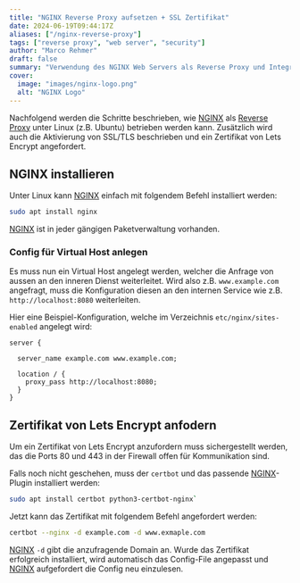 ```yaml
---
title: "NGINX Reverse Proxy aufsetzen + SSL Zertifikat"
date: 2024-06-19T09:44:17Z
aliases: ["/nginx-reverse-proxy"]
tags: ["reverse proxy", "web server", "security"]
author: "Marco Rehmer"
draft: false
summary: "Verwendung des NGINX Web Servers als Reverse Proxy und Integration von Let's Encrypt für SSL Zertifikate"
cover:
  image: "images/nginx-logo.png"
  alt: "NGINX Logo"
---
```


Nachfolgend werden die Schritte beschrieben, wie [NGINX](/glossary/nginx) als [Reverse Proxy](/glossary/reverse-proxy) unter Linux (z.B. Ubuntu) betrieben werden kann. Zusätzlich wird auch die Aktivierung von SSL/TLS beschrieben und ein Zertifikat von Lets Encrypt angefordert.

## NGINX installieren

Unter Linux kann [NGINX](/glossary/nginx) einfach mit folgendem Befehl installiert werden:

```sh
sudo apt install nginx
```

[NGINX](/glossary/nginx) ist in jeder gängigen Paketverwaltung vorhanden.

### Config für Virtual Host anlegen

Es muss nun ein Virtual Host angelegt werden, welcher die Anfrage von aussen an den inneren Dienst weiterleitet. Wird also z.B. `www.example.com` angefragt, muss die Konfiguration diesen an den internen Service wie z.B. `http://localhost:8080` weiterleiten.

Hier eine Beispiel-Konfiguration, welche im Verzeichnis `etc/nginx/sites-enabled` angelegt wird:

```nginx
server {

  server_name example.com www.example.com;

  location / {
    proxy_pass http://localhost:8080;
  }
}
```

## Zertifikat von Lets Encrypt anfodern

Um ein Zertifikat von Lets Encrypt anzufordern muss sichergestellt werden, das die Ports 80 und 443 in der Firewall offen für Kommunikation sind.

Falls noch nicht geschehen, muss der `certbot` und das passende [NGINX](/glossary/nginx)-Plugin installiert werden:

```sh
sudo apt install certbot python3-certbot-nginx`
```

Jetzt kann das Zertifikat mit folgendem Befehl angefordert werden:

```sh
certbot --nginx -d example.com -d www.exmaple.com
```

[NGINX](/glossary/nginx)
`-d` gibt die anzufragende Domain an. Wurde das Zertifikat erfolgreich installiert, wird automatisch das Config-File angepasst und [NGINX](/glossary/nginx) aufgefordert die Config neu einzulesen.
